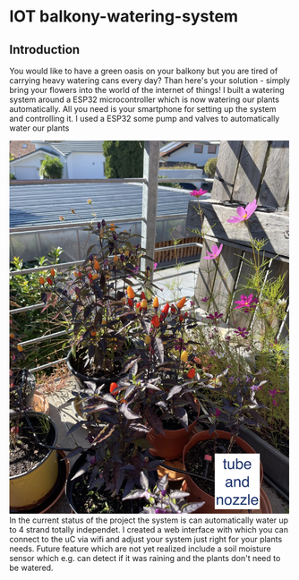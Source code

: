 # IOT balkony-watering-system

## Introduction
You would like to have a green oasis on your balkony but you are tired of carrying heavy watering cans every day? Than here's your solution - simply bring your flowers into the world of the internet of things! I built a watering system around a ESP32 microcontroller which is now watering our plants automatically. All you need is your smartphone for setting up the system and controlling it. 
I used a ESP32 some pump and valves to automatically water our plants
<!--![This is an image](./pictures/happy_plants.JPG =250x250)-->
<img src="./pictures/happy_plants.JPG" width="500">
In the current status of the project the system is can automatically water up to 4 strand totally independet. I created a web interface with which you can connect to the uC via wifi and adjust your system just right for your plants needs. 
Future feature which are not yet realized include a soil moisture sensor which e.g. can detect if it was raining and the plants don't need to be watered. 
